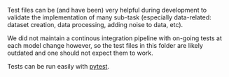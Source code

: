 Test files can be (and have been) very helpful during development to validate the implementation of many sub-task (especially data-related: dataset creation, data processing, adding noise to data, etc). 

We did not maintain a continous integration pipeline with on-going tests at each model change however, so the test files in this folder are likely outdated and one should not expect them to work.

Tests can be run easily with [pytest](https://docs.pytest.org/en/6.2.x/).